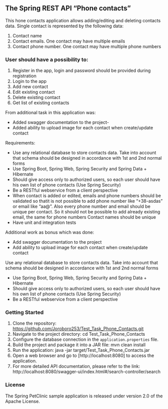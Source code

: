 ## The Spring REST API “Phone contacts”
This hone contacts application allows adding/editing and deleting contacts data. Single contact is represented by the following data:
1. Contact name
2. Contact emails. One contact may have multiple emails
3. Contact phone number. One contact may have multiple phone numbers
### User should have a possibility to:
1. Register in the app, login and password should be provided during registration
2. Login to the app
3. Add new contact
4. Edit existing contact
5. Delete existing contact
6. Get list of existing contacts

From additional task in this application was:
- Added swagger documentation to the project-
- Added ability to upload image for each contact when create/update contact

Requirements:

- Use any relational database to store contacts data. Take into account that schema should be designed in accordance with 1st and 2nd normal forms
- Use Spring Boot, Spring Web, Spring Security and Spring Data + Hibernate
- Should give access only to authorized users, so each user should have his own list of phone contacts (Use Spring Security)
- Be a RESTful webservice from a client perspective
- When contact is added or edited, emails and phone numbers should be validated so thatit is not possible to add phone number like “+38-asdas” or email like “aa@”. Also every phone number and email should be unique per contact. So it should not be possible to add already existing email, the same for phone numbers
Contact names should be unique
- Have unit and integration tests

Additional work as bonus which was done:
- Add swagger documentation to the project
- Add ability to upload image for each contact when create/update contact

Use any relational database to store contacts data. Take into account that schema should be designed in accordance with 1st and 2nd normal forms
- Use Spring Boot, Spring Web, Spring Security and Spring Data + Hibernate
- Should give access only to authorized users, so each user should have his own list of phone contacts (Use Spring Security)
- Be a RESTful webservice from a client perspective

### Getting Started
1. Clone the repository: 
  https://github.com/Joroboro253/Test_Task_Phone_Contacts.git
2. Navigate to the project directory: 
  cd Test_Task_Phone_Contacts
3. Configure the database connection in the `application.properties` file.
4. Build the project and package it into a JAR file: 
  mvn clean install
5. Run the application:
java -jar target/Test_Task_Phone_Contacts.jar
6. Open a web browser and go to [http://localhost:8080] to access the application.
7. For more detailed API documentation, please refer to the link:
   http://localhost:8080/swagger-ui/index.html#/search-controller/search

### License
The Spring PetClinic sample application is released under version 2.0 of the Apache License.

